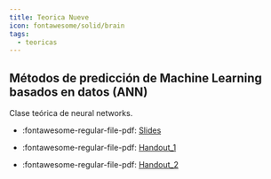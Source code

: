```yaml
---
title: Teorica Nueve
icon: fontawesome/solid/brain
tags: 
  - teoricas
---
```


## Métodos de predicción de Machine Learning basados en datos (ANN)

 Clase teórica de neural networks.

* :fontawesome-regular-file-pdf: [Slides](https://drive.google.com/open?id=1BH-93oaGd8Ju0sa9Yb8OIzdxC0SeVe_x&usp=sharing)

*  :fontawesome-regular-file-pdf: [Handout_1](https://drive.google.com/open?id=1SRKk_Be-hZRq-ESOcW5jflB4tueJDtyX&usp=sharing)

* :fontawesome-regular-file-pdf: [Handout_2](https://drive.google.com/open?id=1cf_a-v-GMmsx6Yqcfr507y_0dLMF0gtc&usp=sharing)





<!--
 Esta clase incluye ejercicios para resolver (handout).
-->
<!--
### Hidden Markov Models (HMM)



* :octicons-video-16: [HMM Video de la Clase](https://drive.google.com/file/d/1zOFqYZ1_xPEKnbSz7o2a6sdUSgY6Qh6J/view?usp=drive_link)

* :fontawesome-regular-file-pdf: [Ejercicios](./files/handout_viterbi_HMM.pdf)
![type:video](https://www.youtube.com/embed/hlmJDkSPWLU)


### Material de lectura y consulta

* :octicons-book-16: *Immunological Bioinformatics*. Ole Lund, Morten Nielsen, Claus Lundegaard, Can Kesmir, Søren Brunak. DOI: https://doi.org/10.7551/mitpress/3679.001.0001. The MIT Press (2005). [Chapters 3 and 4](./files/book_mniel_intro_ch3-4.pdf)

-->